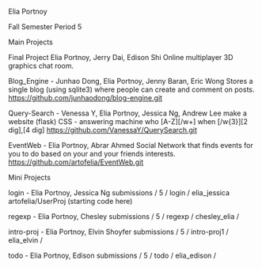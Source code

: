 Elia Portnoy

Fall Semester
Period 5

Main Projects

Final Project
Elia Portnoy, Jerry Dai, Edison Shi
Online multiplayer 3D graphics chat room.

Blog_Engine - 
Junhao Dong, Elia Portnoy, Jenny Baran, Eric Wong
Stores a single blog (using sqlite3) where people can create and comment on posts.
https://github.com/junhaodong/blog-engine.git

Query-Search - 
Venessa Y, Elia Portnoy, Jessica Ng, Andrew Lee
make a website (flask) CSS - answering machine who [A-Z][/w+] when [/w{3}][2 dig],[4 dig] 
https://github.com/VanessaY/QuerySearch.git

EventWeb - 
Elia Portnoy, Abrar Ahmed
Social Network that finds events for you to do based on your and your friends interests.
https://github.com/artofelia/EventWeb.git

Mini Projects

login - Elia Portnoy, Jessica Ng
submissions / 5 / login / elia_jessica
artofelia/UserProj (starting code here)

regexp - Elia Portnoy, Chesley
submissions / 5 / regexp / chesley_elia /

intro-proj - Elia Portnoy, Elvin Shoyfer
submissions / 5 / intro-proj1 / elia_elvin /

todo - Elia Portnoy, Edison
submissions / 5 / todo / elia_edison /
